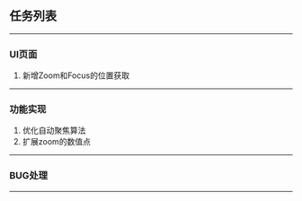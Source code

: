 
## 任务列表

-----

### UI页面

1. 新增Zoom和Focus的位置获取

-----

### 功能实现

1. 优化自动聚焦算法
2. 扩展zoom的数值点

-----

### BUG处理

-----

